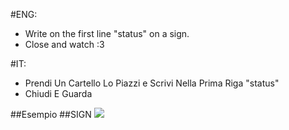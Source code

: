#ENG:
 - Write on the first line "status" on a sign.
 - Close and watch :3

#IT:
 - Prendi Un Cartello Lo Piazzi e Scrivi Nella Prima Riga "status"
 - Chiudi E Guarda

##Esempio
##SIGN
![](http://pp.vk.me/c629126/v629126517/c928/E99LLIOTuTE.jpg)
